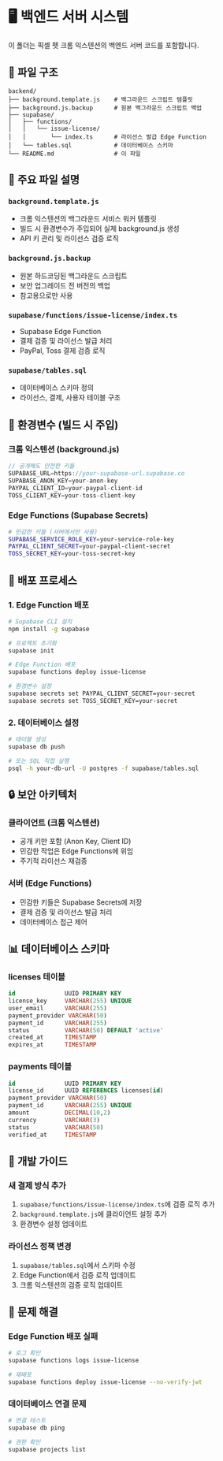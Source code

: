 # 🖥️ 백엔드 서버 시스템

이 폴더는 픽셀 펫 크롬 익스텐션의 백엔드 서버 코드를 포함합니다.

## 📁 파일 구조

```
backend/
├── background.template.js    # 백그라운드 스크립트 템플릿
├── background.js.backup      # 원본 백그라운드 스크립트 백업
├── supabase/
│   ├── functions/
│   │   └── issue-license/
│   │       └── index.ts      # 라이선스 발급 Edge Function
│   └── tables.sql            # 데이터베이스 스키마
└── README.md                 # 이 파일
```

## 🔧 주요 파일 설명

### `background.template.js`
- 크롬 익스텐션의 백그라운드 서비스 워커 템플릿
- 빌드 시 환경변수가 주입되어 실제 background.js 생성
- API 키 관리 및 라이선스 검증 로직

### `background.js.backup`
- 원본 하드코딩된 백그라운드 스크립트
- 보안 업그레이드 전 버전의 백업
- 참고용으로만 사용

### `supabase/functions/issue-license/index.ts`
- Supabase Edge Function
- 결제 검증 및 라이선스 발급 처리
- PayPal, Toss 결제 검증 로직

### `supabase/tables.sql`
- 데이터베이스 스키마 정의
- 라이선스, 결제, 사용자 테이블 구조

## 🔑 환경변수 (빌드 시 주입)

### 크롬 익스텐션 (background.js)
```javascript
// 공개해도 안전한 키들
SUPABASE_URL=https://your-supabase-url.supabase.co
SUPABASE_ANON_KEY=your-anon-key
PAYPAL_CLIENT_ID=your-paypal-client-id
TOSS_CLIENT_KEY=your-toss-client-key
```

### Edge Functions (Supabase Secrets)
```bash
# 민감한 키들 (서버에서만 사용)
SUPABASE_SERVICE_ROLE_KEY=your-service-role-key
PAYPAL_CLIENT_SECRET=your-paypal-client-secret
TOSS_SECRET_KEY=your-toss-secret-key
```

## 🚀 배포 프로세스

### 1. Edge Function 배포
```bash
# Supabase CLI 설치
npm install -g supabase

# 프로젝트 초기화
supabase init

# Edge Function 배포
supabase functions deploy issue-license

# 환경변수 설정
supabase secrets set PAYPAL_CLIENT_SECRET=your-secret
supabase secrets set TOSS_SECRET_KEY=your-secret
```

### 2. 데이터베이스 설정
```bash
# 테이블 생성
supabase db push

# 또는 SQL 직접 실행
psql -h your-db-url -U postgres -f supabase/tables.sql
```

## 🔒 보안 아키텍처

### 클라이언트 (크롬 익스텐션)
- 공개 키만 포함 (Anon Key, Client ID)
- 민감한 작업은 Edge Functions에 위임
- 주기적 라이선스 재검증

### 서버 (Edge Functions)
- 민감한 키들은 Supabase Secrets에 저장
- 결제 검증 및 라이선스 발급 처리
- 데이터베이스 접근 제어

## 📊 데이터베이스 스키마

### licenses 테이블
```sql
id              UUID PRIMARY KEY
license_key     VARCHAR(255) UNIQUE
user_email      VARCHAR(255)
payment_provider VARCHAR(50)
payment_id      VARCHAR(255)
status          VARCHAR(50) DEFAULT 'active'
created_at      TIMESTAMP
expires_at      TIMESTAMP
```

### payments 테이블
```sql
id              UUID PRIMARY KEY
license_id      UUID REFERENCES licenses(id)
payment_provider VARCHAR(50)
payment_id      VARCHAR(255) UNIQUE
amount          DECIMAL(10,2)
currency        VARCHAR(3)
status          VARCHAR(50)
verified_at     TIMESTAMP
```

## 🔧 개발 가이드

### 새 결제 방식 추가
1. `supabase/functions/issue-license/index.ts`에 검증 로직 추가
2. `background.template.js`에 클라이언트 설정 추가
3. 환경변수 설정 업데이트

### 라이선스 정책 변경
1. `supabase/tables.sql`에서 스키마 수정
2. Edge Function에서 검증 로직 업데이트
3. 크롬 익스텐션의 검증 로직 업데이트

## 🐛 문제 해결

### Edge Function 배포 실패
```bash
# 로그 확인
supabase functions logs issue-license

# 재배포
supabase functions deploy issue-license --no-verify-jwt
```

### 데이터베이스 연결 문제
```bash
# 연결 테스트
supabase db ping

# 권한 확인
supabase projects list
``` 